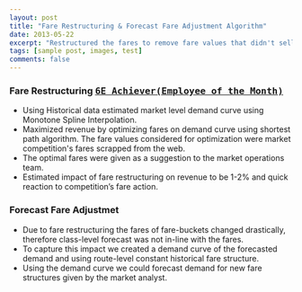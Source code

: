 ```yaml
---
layout: post
title: "Fare Restructuring & Forecast Fare Adjustment Algorithm"
date: 2013-05-22
excerpt: "Restructured the fares to remove fare values that didn't sell and match fare values closer to competition. The impact of changing the Fare-structure on the forecast was captured by the fare adjustment algorithm."
tags: [sample post, images, test]
comments: false
---
```



### Fare Restructuring  [<kbd>6E Achiever(Employee of the Month)</kbd>](https://raw.githubusercontent.com/vermashivam679/Moontheworld/master/assets/img/Fare_restructuring_6e_achiever.jpg)
- Using Historical data estimated market level demand curve using Monotone Spline Interpolation.
- Maximized revenue by optimizing fares on demand curve using shortest path algorithm. The fare values considered for optimization were market competition's fares scrapped from the web.
- The optimal fares were given as a suggestion to the market operations team.
- Estimated impact of fare restructuring on revenue to be 1-2% and quick reaction to competition’s fare action.


### Forecast Fare Adjustmet  
- Due to fare restructuring the fares of fare-buckets changed drastically, therefore class-level forecast was not in-line with the fares.
- To capture this impact we created a demand curve of the forecasted demand and using route-level constant historical fare structure.
- Using the demand curve we could forecast demand for new fare structures given by the market analyst.





